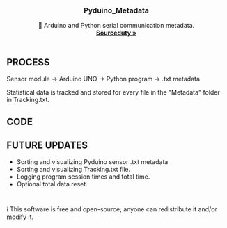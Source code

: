 <h3 align="center">Pyduino_Metadata</h3>

  <p align="center">
    🔌 Arduino and Python serial communication metadata.
    <br />
    <a href="https://github.com/sourceduty/"><strong>Sourceduty »</strong></a>
    <br />
    <br />
  </p>
</div>

## PROCESS

Sensor module → Arduino UNO → Python program → .txt metadata 

Statistical data is tracked and stored for every file in the "Metadata" folder in Tracking.txt.

## CODE


## FUTURE UPDATES 

- Sorting and visualizing Pyduino sensor .txt metadata.
- Sorting and visualizing Tracking.txt file.
- Logging program session times and total time.
- Optional total data reset.

#
ℹ️ This software is free and open-source; anyone can redistribute it and/or modify it.
